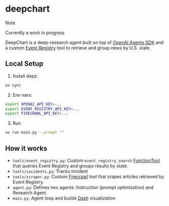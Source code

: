 # deepchart
> [!NOTE]
>  Currently a work in progress

DeepChart is a deep-research agent built on top of 
[OpenAI Agents SDK](https://openai.github.io/openai-agents-python/) and a custom 
[Event Registry](https://eventregistry.org/) tool to 
retrieve and group news by U.S. state.

## Local Setup

1. Install deps:

```bash
uv sync
```

2. Env vars:

```bash
export OPENAI_API_KEY=...
export EVENT_REGISTRY_API_KEY=...
export FIRECRAWL_API_KEY=...
```

3. Run

```bash
uv run main.py --prompt ""
```

## How it works

- `tools/event_registry.py`: Custom `event_registry_search` [FunctionTool](https://openai.github.io/openai-agents-python/tools/#function-tools) that queries Event Registry and groups results by state.
-  `tools/incidents.py`: Tracks incident
- `tools/scraper.py`: Custom [Firecrawl](https://www.firecrawl.dev) tool that srapes articles retrieved by Event Registry.
- `agent.py`: Defines two agents: Instruction (prompt optimization) and Research Agent.
- `main.py`: Agent loop and builds [Dash](https://dash.plotly.com/) visualization
